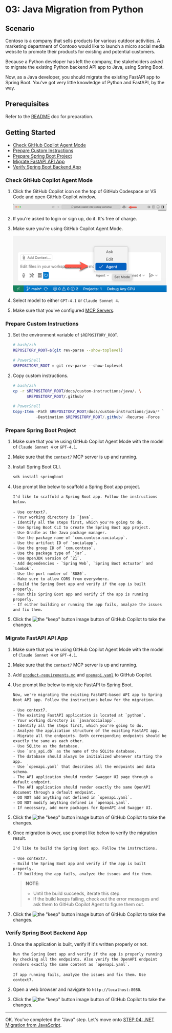 # 03: Java Migration from Python

## Scenario

Contoso is a company that sells products for various outdoor activities. A marketing department of Contoso would like to launch a micro social media website to promote their products for existing and potential customers.

Because a Python developer has left the company, the stakeholders asked to migrate the existing Python backend API app to Java, using Spring Boot.

Now, as a Java developer, you should migrate the existing FastAPI app to Spring Boot. You've got very little knowledge of Python and FastAPI, by the way.

## Prerequisites

Refer to the [README](../README.md) doc for preparation.

## Getting Started

- [Check GitHub Copilot Agent Mode](#check-github-copilot-agent-mode)
- [Prepare Custom Instructions](#prepare-custom-instructions)
- [Prepare Spring Boot Project](#prepare-spring-boot-project)
- [Migrate FastAPI API App](#migrate-fastapi-api-app)
- [Verify Spring Boot Backend App](#verify-spring-boot-backend-app)

### Check GitHub Copilot Agent Mode

1. Click the GitHub Copilot icon on the top of GitHub Codespace or VS Code and open GitHub Copilot window.

   ![Open GitHub Copilot Chat](./images/setup-02.png)

1. If you're asked to login or sign up, do it. It's free of charge.
1. Make sure you're using GitHub Copilot Agent Mode.

   ![GitHub Copilot Agent Mode](./images/setup-03.png)

1. Select model to either `GPT-4.1` or `Claude Sonnet 4`.
1. Make sure that you've configured [MCP Servers](./00-setup.md#set-up-mcp-servers).

### Prepare Custom Instructions

1. Set the environment variable of `$REPOSITORY_ROOT`.

   ```bash
   # bash/zsh
   REPOSITORY_ROOT=$(git rev-parse --show-toplevel)
   ```

   ```powershell
   # PowerShell
   $REPOSITORY_ROOT = git rev-parse --show-toplevel
   ```

1. Copy custom instructions.

    ```bash
    # bash/zsh
    cp -r $REPOSITORY_ROOT/docs/custom-instructions/java/. \
          $REPOSITORY_ROOT/.github/
    ```

    ```powershell
    # PowerShell
    Copy-Item -Path $REPOSITORY_ROOT/docs/custom-instructions/java/* `
              -Destination $REPOSITORY_ROOT/.github/ -Recurse -Force
    ```

### Prepare Spring Boot Project

1. Make sure that you're using GitHub Copilot Agent Mode with the model of `Claude Sonnet 4` or `GPT-4.1`.
1. Make sure that the `context7` MCP server is up and running.
1. Install Spring Boot CLI.

    ```bash
    sdk install springboot
    ```

1. Use prompt like below to scaffold a Spring Boot app project.

    ```text
    I'd like to scaffold a Spring Boot app. Follow the instructions below.

    - Use context7.
    - Your working directory is `java`.
    - Identify all the steps first, which you're going to do.
    - Use Spring Boot CLI to create the Spring Boot app project.
    - Use Gradle as the Java package manager.
    - Use the package name of `com.contoso.socialapp`.
    - Use the artifact ID of `socialapp`.
    - Use the group ID of `com.contoso`.
    - Use the package type of `jar`.
    - Use OpenJDK version of `21`.
    - Add dependencies - `Spring Web`, `Spring Boot Actuator` and `Lombok`.
    - Use the port number of `8080`.
    - Make sure to allow CORS from everywhere.
    - Build the Spring Boot app and verify if the app is built properly.
    - Run this Spring Boot app and verify if the app is running properly.
    - If either building or running the app fails, analyze the issues and fix them.
    ```

1. Click the ![the "keep" button image](https://img.shields.io/badge/keep-blue) button of GitHub Copilot to take the changes.

### Migrate FastAPI API App

1. Make sure that you're using GitHub Copilot Agent Mode with the model of `Claude Sonnet 4` or `GPT-4.1`.
1. Make sure that the `context7` MCP server is up and running.
1. Add [`product-requirements.md`](../product-requirements.md) and [`openapi.yaml`](../openapi.yaml) to GitHub Copilot.
1. Use prompt like below to migrate FastAPI to Spring Boot.

    ```text
    Now, we're migrating the existing FastAPI-based API app to Spring Boot API app. Follow the instructions below for the migration.
    
    - Use context7.
    - The existing FastAPI application is located at `python`.
    - Your working directory is `java/socialapp`.
    - Identify all the steps first, which you're going to do.
    - Analyze the application structure of the existing FastAPI app.
    - Migrate all the endpoints. Both corresponding endpoints should be exactly the same as each other.
    - Use SQLite as the database.
    - Use `sns_api.db` as the name of the SQLite database.
    - The database should always be initialized whenever starting the app.
    - Use `openapi.yaml` that describes all the endpoints and data schema.
    - The API application should render Swagger UI page through a default endpoint.
    - The API application should render exactly the same OpenAPI document through a default endpoint.
    - DO NOT add anything not defined in `openapi.yaml`.
    - DO NOT modify anything defined in `openapi.yaml`.
    - If necessary, add more packages for OpenAPI and Swagger UI.
    ```

1. Click the ![the "keep" button image](https://img.shields.io/badge/keep-blue) button of GitHub Copilot to take the changes.
1. Once migration is over, use prompt like below to verify the migration result.

    ```text
    I'd like to build the Spring Boot app. Follow the instructions.

    - Use context7.
    - Build the Spring Boot app and verify if the app is built properly.
    - If building the app fails, analyze the issues and fix them.
    ```

   > **NOTE**:
   >
   > - Until the build succeeds, iterate this step.
   > - If the build keeps failing, check out the error messages and ask them to GitHub Copilot Agent to figure them out.

1. Click the ![the "keep" button image](https://img.shields.io/badge/keep-blue) button of GitHub Copilot to take the changes.

### Verify Spring Boot Backend App

1. Once the application is built, verify if it's written properly or not.

    ```text
    Run the Spring Boot app and verify if the app is properly running by checking all the endpoints. Also verify the OpenAPI endpoint renders exactly the same content as `openapi.yaml`.

    If app running fails, analyze the issues and fix them. Use context7.
    ```

1. Open a web browser and navigate to `http://localhost:8080`.
1. Click the ![the "keep" button image](https://img.shields.io/badge/keep-blue) button of GitHub Copilot to take the changes.

---

OK. You've completed the "Java" step. Let's move onto [STEP 04: .NET Migration from JavaScript](./04-dotnet.md).
